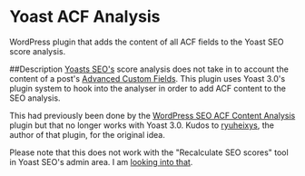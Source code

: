 # Yoast ACF Analysis
WordPress plugin that adds the content of all ACF fields to the Yoast SEO score analysis.

##Description
[Yoasts SEO's](https://yoast.com/wordpress/plugins/) score analysis does not take in to account the content of a post's [Advanced Custom Fields](http://www.advancedcustomfields.com/). This plugin uses Yoast 3.0's plugin system to hook into the analyser in order to add ACF content to the SEO analysis.

This had previously been done by the [WordPress SEO ACF Content Analysis](https://wordpress.org/plugins/wp-seo-acf-content-analysis/) plugin but that no longer works with Yoast 3.0. Kudos to [ryuheixys](https://profiles.wordpress.org/ryuheixys/), the author of that plugin, for the original idea.

Please note that this does not work with the "Recalculate SEO scores" tool in Yoast SEO's admin area. I am [looking into that](https://github.com/Yoast/wordpress-seo/issues/3323#issuecomment-160114155).